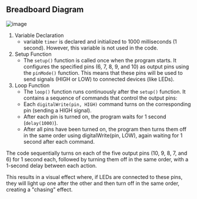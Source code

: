 ## Breadboard Diagram
![image](https://github.com/user-attachments/assets/b53d4194-ec74-4cd0-8220-963a333cef1c)

1. Variable Declaration
   - variable `timer` is declared and initialized to 1000 milliseconds (1 second). However, this variable is not used in the code.
3. Setup Function
   - The `setup()` function is called once when the program starts. It configures the specified pins (6, 7, 8, 9, and 10) as output pins using the `pinMode()` function. This means that these pins will be used to send signals (HIGH or LOW) to connected devices (like LEDs).
5. Loop Function
   - The `loop()` function runs continuously after the `setup()` function. It contains a sequence of commands that control the output pins:
   - Each `digitalWrite(pin, HIGH)` command turns on the corresponding pin (sending a HIGH signal).
   - After each pin is turned on, the program waits for 1 second (`delay(1000)`).
   - After all pins have been turned on, the program then turns them off in the same order using digitalWrite(pin, LOW), again waiting for 1 second after each command.

The code sequentially turns on each of the five output pins (10, 9, 8, 7, and 6) for 1 second each, followed by turning them off in the same order, with a 1-second delay between each action.
    
This results in a visual effect where, if LEDs are connected to these pins, they will light up one after the other and then turn off in the same order, creating a "chasing" effect.
